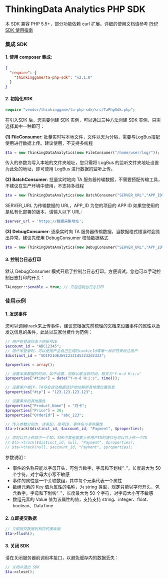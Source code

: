 # ThinkingData Analytics PHP SDK

本 SDK 兼容 PHP 5.5+，部分功能依赖 curl
扩展。详细的使用文档请参考 [PHP SDK 使用指南](https://doc.thinkingdata.cn/tdamanual/installation/php_sdk_installation.html)

### 集成 SDK

#### 1. 使用 composer 集成:

```json
{
  "require": {
    "thinkinggame/ta-php-sdk": "v2.1.0"
  }
}
```

#### 2. 初始化SDK

```php
require "vendor/thinkinggame/ta-php-sdk/src/TaPhpSdk.php";
```

在引入SDK 后，您需要创建 SDK 实例，可以通过三种方法创建 SDK 实例，只需选择其中一种即可：

**(1) FileConsumer**: 批量实时写本地文件，文件以天为分隔，需要与LogBus搭配使用进行数据上传。建议使用，不支持多线程

```php
$ta = new ThinkingDataAnalytics(new FileConsumer("/home/user/log/"));
```

传入的参数为写入本地的文件夹地址，您只需将 LogBus 的监听文件夹地址设置为此处的地址，即可使用 LogBus 进行数据的监听上传。

**(2) BatchConsumer**: 批量实时地向 TA 服务器传输数据，不需要搭配传输工具，不建议在生产环境中使用，不支持多线程

```php
$ta = new ThinkingDataAnalytics(new BatchConsumer("SERVER_URL","APP_ID"));
```

SERVER_URL 为传输数据的 URL，APP_ID 为您的项目的 APP ID 如果您使用的是私有化部署的版本，请输入以下 URL:

```php
$server_url = 'https://数据采集地址';
```

**(3) DebugConsumer**: 逐条实时向 TA 服务器传输数据，当数据格式错误时会抛出异常。建议先使用 DebugConsumer 校验数据格式

```php
$ta = new ThinkingDataAnalytics(new DebugConsumer("SERVER_URL","APP_ID"));
```

#### 3. 控制台日志打印
默认 DebugConsumer 模式开启了控制台日志打印，方便调试。您也可以手动控制日志打印的开关：
```php
TALogger::$enable = true; // 开启控制台日志打印
```

### 使用示例

#### 1. 发送事件

您可以调用track来上传事件，建议您根据先前梳理的文档来设置事件的属性以及发送信息的条件，此处以玩家付费作为范例：

```php
// 用户在登录状态下的账号ID
$account_id = "ABC12345"; 
// 用户未登录时，可以使用产品自己生成的cookieId等唯一标识符来标注用户
$distinct_id = "SDIF21dEJWsI232IdSJ232d2332"; 

$properties = array();

// 设置本条数据的时间，如不设置，则默认取当前时间，格式为"Y-m-d H:i:s"
$properties["#time"] = date("Y-m-d H:i:s", time());

// 设置客户端IP，TA将会自动根据该IP地址解析其地理位置信息
$properties["#ip"] = "123.123.123.123";

// 设置事件的其他属性
$properties["Product_Name"] = "月卡";
$properties["Price"] = 30;
$properties["OrderId"] = "abc_123";

// 传入参数分别为，访客ID，账号ID，事件名与事件属性
$ta->track($distinct_id, $account_id, "Payment", $properties);

// 您可以只上传其中一个ID，SDK中其他需要上传用户ID的接口也可以只上传一个ID
// $ta->track($distinct_id, null, "Payment", $properties);
// $ta->track(null, $account_id, "Payment", $properties);
```

参数说明：

* 事件的名称只能以字母开头，可包含数字，字母和下划线“_”，长度最大为 50 个字符，对字母大小写不敏感
* 事件的属性是一个关联数组，其中每个元素代表一个属性
* 数组元素的 Key 值为属性的名称，为 string 类型，规定只能以字母开头，包含数字，字母和下划线“_”，长度最大为 50 个字符，对字母大小写不敏感
* 数组元素的 Value 值为该属性的值，支持支持 string、integer、float、boolean、DataTime

#### 2. 立即提交数据

```php
// 立即提交数据到相应的接收端
$ta->flush();
```

#### 3. 关闭 SDK

请在关闭服务器前调用本接口，以避免缓存内的数据丢失：

```php
// 关闭并退出 SDK
$ta->close();
```
